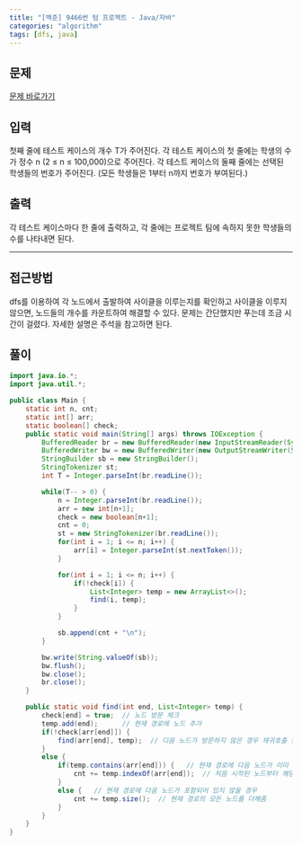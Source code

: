 ```yaml
---
title: "[백준] 9466번 텀 프로젝트 - Java/자바"
categories: "algorithm"
tags: [dfs, java]
---
```


## 문제

[문제 바로가기](https://www.acmicpc.net/problem/9466)

## 입력

첫째 줄에 테스트 케이스의 개수 T가 주어진다. 각 테스트 케이스의 첫 줄에는 학생의 수가 정수 n (2 ≤ n ≤ 100,000)으로 주어진다. 각 테스트 케이스의 둘째 줄에는 선택된 학생들의 번호가 주어진다. (모든 학생들은 1부터 n까지 번호가 부여된다.)

## 출력

각 테스트 케이스마다 한 줄에 출력하고, 각 줄에는 프로젝트 팀에 속하지 못한 학생들의 수를 나타내면 된다.



---



## 접근방법

dfs를 이용하여 각 노드에서 출발하여 사이클을 이루는지를 확인하고 사이클을 이루지 않으면, 노드들의 개수를 카운트하여 해결할 수 있다. 문제는 간단했지만 푸는데 조금 시간이 걸렸다. 자세한 설명은 주석을 참고하면 된다.




## 풀이

```java
import java.io.*;
import java.util.*;

public class Main {
    static int n, cnt;
    static int[] arr;
    static boolean[] check;
    public static void main(String[] args) throws IOException {
        BufferedReader br = new BufferedReader(new InputStreamReader(System.in));
        BufferedWriter bw = new BufferedWriter(new OutputStreamWriter(System.out));
        StringBuilder sb = new StringBuilder();
        StringTokenizer st;
        int T = Integer.parseInt(br.readLine());

        while(T-- > 0) {
            n = Integer.parseInt(br.readLine());
            arr = new int[n+1]; 
            check = new boolean[n+1];
            cnt = 0;
            st = new StringTokenizer(br.readLine());
            for(int i = 1; i <= n; i++) {
                arr[i] = Integer.parseInt(st.nextToken());
            }

            for(int i = 1; i <= n; i++) {
                if(!check[i]) {
                    List<Integer> temp = new ArrayList<>();
                    find(i, temp);
                }
            }

            sb.append(cnt + "\n");
        }

        bw.write(String.valueOf(sb));
        bw.flush();
        bw.close();
        br.close();
    }

    public static void find(int end, List<Integer> temp) {
        check[end] = true;  // 노드 방문 체크
        temp.add(end);      // 현재 경로에 노드 추가
        if(!check[arr[end]]) {
            find(arr[end], temp);  // 다음 노드가 방문하지 않은 경우 재귀호출 탐색
        }
        else {
            if(temp.contains(arr[end])) {   // 현재 경로에 다음 노드가 이미 포함되어 있을 경우
                cnt += temp.indexOf(arr[end]);  // 처음 시작된 노드부터 해당노드 이전까지의 노드의 개수를 더해줌
            }
            else {   // 현재 경로에 다음 노드가 포함되어 있지 않을 경우
                cnt += temp.size();  // 현재 경로의 모든 노드를 더해줌
            }
        }
    }
}
```